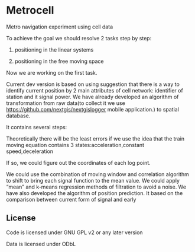 Metrocell
=========

Metro navigation experiment using cell data

To achieve the goal we should resolve 2 tasks step by step:

1. positioning in the linear systems

2. positioning in the free moving space


Now we are working on the first task.

Current dev version is based on using suggestion that there is a way to identify current position by 2 main attributes of cell network: identifier of station and it signal power. We have already developed an algorithm of transformation from raw data(to collect it we use https://github.com/nextgis/nextgislogger mobile application.) to spatial database.

It contains several steps:

Theoretically there will be the least errors if we use the idea that the train moving equation contains 3 states:acceleration,constant speed,deceleration

If so, we could figure out the coordinates of each log point.

We could use the combination of moving window and correlation algorithm to shift to bring each signal function to the mean value.
We could apply “mean” and k-means regression methods of filtration to avoid a noise.
We have also developed the algorithm of position prediction. It based on the comparison between current form of signal and early


License
-------------
Code is licensed under GNU GPL v2 or any later version

Data is licensed under ODbL
